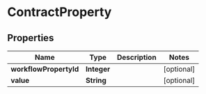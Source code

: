 
# ContractProperty

## Properties
Name | Type | Description | Notes
------------ | ------------- | ------------- | -------------
**workflowPropertyId** | **Integer** |  |  [optional]
**value** | **String** |  |  [optional]



